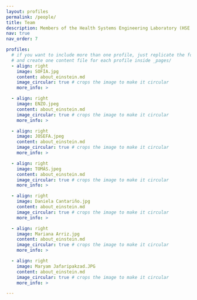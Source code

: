 ```yaml
---
layout: profiles
permalink: /people/
title: Team
description: Members of the Health Systems Engineering Laboratory (HSE Lab).
nav: true
nav_order: 7

profiles:
  # if you want to include more than one profile, just replicate the following block
  # and create one content file for each profile inside _pages/
  - align: right
    image: SOFÍA.jpg
    content: about_einstein.md
    image_circular: true # crops the image to make it circular
    more_info: >

  - align: right
    image: ENZO.jpeg
    content: about_einstein.md
    image_circular: true # crops the image to make it circular
    more_info: >

  - align: right
    image: JOSEFA.jpeg
    content: about_einstein.md
    image_circular: true # crops the image to make it circular
    more_info: >

  - align: right
    image: TOMÁS.jpeg
    content: about_einstein.md
    image_circular: true # crops the image to make it circular
    more_info: >

  - align: right
    image: Daniela Cantariño.jpg
    content: about_einstein.md
    image_circular: true # crops the image to make it circular
    more_info: >

  - align: right
    image: Mariana Arriz.jpg
    content: about_einstein.md
    image_circular: true # crops the image to make it circular
    more_info: >

  - align: right
    image: Maryam Jafaripakzad.JPG
    content: about_einstein.md
    image_circular: true # crops the image to make it circular
    more_info: >

---
```


